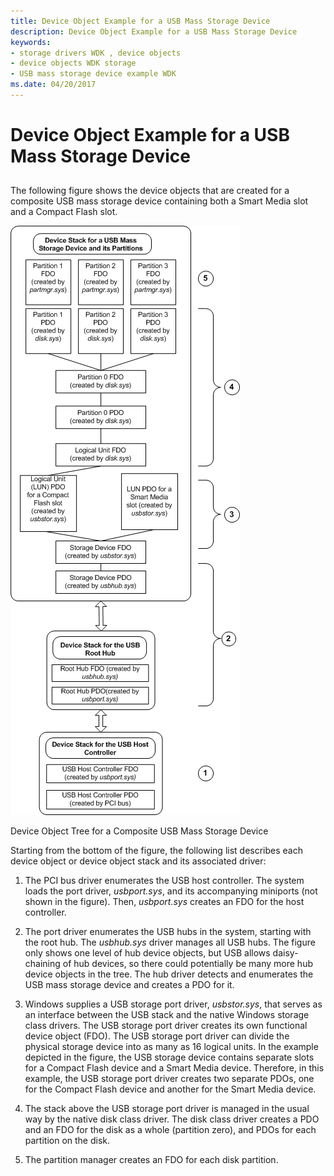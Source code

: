 ```yaml
---
title: Device Object Example for a USB Mass Storage Device
description: Device Object Example for a USB Mass Storage Device
keywords:
- storage drivers WDK , device objects
- device objects WDK storage
- USB mass storage device example WDK
ms.date: 04/20/2017
---
```


# Device Object Example for a USB Mass Storage Device


## <span id="ddk_device_object_example_for_a_usb_mass_storage_device_kg"></span><span id="DDK_DEVICE_OBJECT_EXAMPLE_FOR_A_USB_MASS_STORAGE_DEVICE_KG"></span>


The following figure shows the device objects that are created for a composite USB mass storage device containing both a Smart Media slot and a Compact Flash slot.

![device objects that are created for a composite USB mass storage device containing both a Smart Media slot and a Compact Flash slot.](images/usbstor.png)

Device Object Tree for a Composite USB Mass Storage Device

Starting from the bottom of the figure, the following list describes each device object or device object stack and its associated driver:

1.  The PCI bus driver enumerates the USB host controller. The system loads the port driver, *usbport.sys*, and its accompanying miniports (not shown in the figure). Then, *usbport.sys* creates an FDO for the host controller.

2.  The port driver enumerates the USB hubs in the system, starting with the root hub. The *usbhub.sys* driver manages all USB hubs. The figure only shows one level of hub device objects, but USB allows daisy-chaining of hub devices, so there could potentially be many more hub device objects in the tree. The hub driver detects and enumerates the USB mass storage device and creates a PDO for it.

3.  Windows supplies a USB storage port driver, *usbstor.sys*, that serves as an interface between the USB stack and the native Windows storage class drivers. The USB storage port driver creates its own functional device object (FDO). The USB storage port driver can divide the physical storage device into as many as 16 logical units. In the example depicted in the figure, the USB storage device contains separate slots for a Compact Flash device and a Smart Media device. Therefore, in this example, the USB storage port driver creates two separate PDOs, one for the Compact Flash device and another for the Smart Media device.

4.  The stack above the USB storage port driver is managed in the usual way by the native disk class driver. The disk class driver creates a PDO and an FDO for the disk as a whole (partition zero), and PDOs for each partition on the disk.

5.  The partition manager creates an FDO for each disk partition.

 

 




